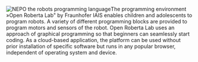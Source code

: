 ![NEPO the robots programming language](![](robertalab/OpenRobertaServer/staticResources/css/svg/NEPO_Logo_RGB.svg))The programming environment »Open Roberta Lab" by Fraunhofer IAIS enables children and adolescents to program robots. A variety of different programming blocks are provided to program motors and sensors of the robot. Open Roberta Lab uses an approach of graphical programming so that beginners can seamlessly start coding. As a cloud-based application, the platform can be used without prior installation of specific software but runs in any popular browser, independent of operating system and device.
